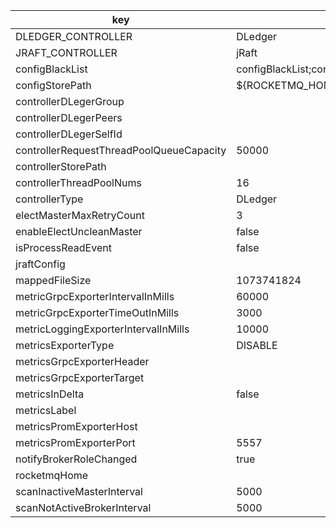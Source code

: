 |key|value|
|---|---|
|DLEDGER_CONTROLLER|DLedger|
|JRAFT_CONTROLLER|jRaft|
|configBlackList|configBlackList;configStorePath|
|configStorePath|${ROCKETMQ_HOME}/controller/controller.properties|
|controllerDLegerGroup||
|controllerDLegerPeers||
|controllerDLegerSelfId||
|controllerRequestThreadPoolQueueCapacity|50000|
|controllerStorePath||
|controllerThreadPoolNums|16|
|controllerType|DLedger|
|electMasterMaxRetryCount|3|
|enableElectUncleanMaster|false|
|isProcessReadEvent|false|
|jraftConfig||
|mappedFileSize|1073741824|
|metricGrpcExporterIntervalInMills|60000|
|metricGrpcExporterTimeOutInMills|3000|
|metricLoggingExporterIntervalInMills|10000|
|metricsExporterType|DISABLE|
|metricsGrpcExporterHeader||
|metricsGrpcExporterTarget||
|metricsInDelta|false|
|metricsLabel||
|metricsPromExporterHost||
|metricsPromExporterPort|5557|
|notifyBrokerRoleChanged|true|
|rocketmqHome||
|scanInactiveMasterInterval|5000|
|scanNotActiveBrokerInterval|5000|
